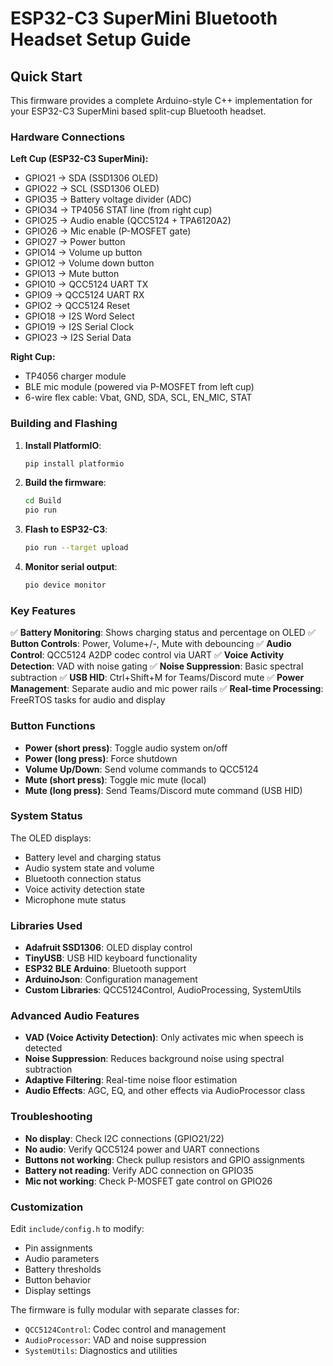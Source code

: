# ESP32-C3 SuperMini Bluetooth Headset Setup Guide

## Quick Start

This firmware provides a complete Arduino-style C++ implementation for your ESP32-C3 SuperMini based split-cup Bluetooth headset.

### Hardware Connections

**Left Cup (ESP32-C3 SuperMini):**
- GPIO21 → SDA (SSD1306 OLED)
- GPIO22 → SCL (SSD1306 OLED)
- GPIO35 → Battery voltage divider (ADC)
- GPIO34 → TP4056 STAT line (from right cup)
- GPIO25 → Audio enable (QCC5124 + TPA6120A2)
- GPIO26 → Mic enable (P-MOSFET gate)
- GPIO27 → Power button
- GPIO14 → Volume up button
- GPIO12 → Volume down button
- GPIO13 → Mute button
- GPIO10 → QCC5124 UART TX
- GPIO9 → QCC5124 UART RX
- GPIO2 → QCC5124 Reset
- GPIO18 → I2S Word Select
- GPIO19 → I2S Serial Clock
- GPIO23 → I2S Serial Data

**Right Cup:**
- TP4056 charger module
- BLE mic module (powered via P-MOSFET from left cup)
- 6-wire flex cable: Vbat, GND, SDA, SCL, EN_MIC, STAT

### Building and Flashing

1. **Install PlatformIO**: 
   ```bash
   pip install platformio
   ```

2. **Build the firmware**:
   ```bash
   cd Build
   pio run
   ```

3. **Flash to ESP32-C3**:
   ```bash
   pio run --target upload
   ```

4. **Monitor serial output**:
   ```bash
   pio device monitor
   ```

### Key Features

✅ **Battery Monitoring**: Shows charging status and percentage on OLED
✅ **Button Controls**: Power, Volume+/-, Mute with debouncing
✅ **Audio Control**: QCC5124 A2DP codec control via UART
✅ **Voice Activity Detection**: VAD with noise gating
✅ **Noise Suppression**: Basic spectral subtraction
✅ **USB HID**: Ctrl+Shift+M for Teams/Discord mute
✅ **Power Management**: Separate audio and mic power rails
✅ **Real-time Processing**: FreeRTOS tasks for audio and display

### Button Functions

- **Power (short press)**: Toggle audio system on/off
- **Power (long press)**: Force shutdown
- **Volume Up/Down**: Send volume commands to QCC5124
- **Mute (short press)**: Toggle mic mute (local)
- **Mute (long press)**: Send Teams/Discord mute command (USB HID)

### System Status

The OLED displays:
- Battery level and charging status
- Audio system state and volume
- Bluetooth connection status
- Voice activity detection state
- Microphone mute status

### Libraries Used

- **Adafruit SSD1306**: OLED display control
- **TinyUSB**: USB HID keyboard functionality
- **ESP32 BLE Arduino**: Bluetooth support
- **ArduinoJson**: Configuration management
- **Custom Libraries**: QCC5124Control, AudioProcessing, SystemUtils

### Advanced Audio Features

- **VAD (Voice Activity Detection)**: Only activates mic when speech is detected
- **Noise Suppression**: Reduces background noise using spectral subtraction
- **Adaptive Filtering**: Real-time noise floor estimation
- **Audio Effects**: AGC, EQ, and other effects via AudioProcessor class

### Troubleshooting

- **No display**: Check I2C connections (GPIO21/22)
- **No audio**: Verify QCC5124 power and UART connections
- **Buttons not working**: Check pullup resistors and GPIO assignments
- **Battery not reading**: Verify ADC connection on GPIO35
- **Mic not working**: Check P-MOSFET gate control on GPIO26

### Customization

Edit `include/config.h` to modify:
- Pin assignments
- Audio parameters
- Battery thresholds
- Button behavior
- Display settings

The firmware is fully modular with separate classes for:
- `QCC5124Control`: Codec control and management
- `AudioProcessor`: VAD and noise suppression
- `SystemUtils`: Diagnostics and utilities
